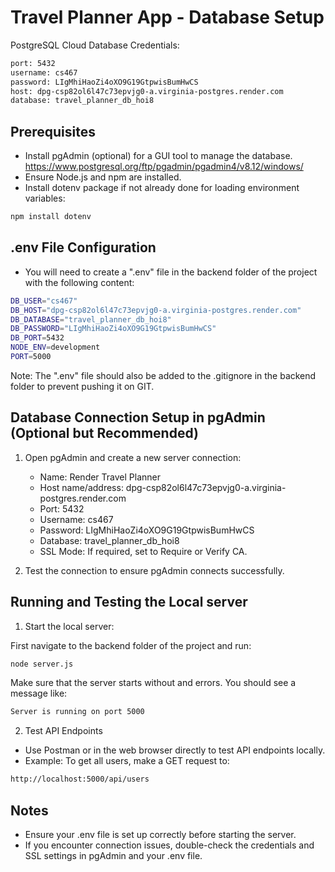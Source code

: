 # Travel Planner App - Database Setup

PostgreSQL Cloud Database Credentials:
```bash
port: 5432
username: cs467
password: LIgMhiHaoZi4oXO9G19GtpwisBumHwCS
host: dpg-csp82ol6l47c73epvjg0-a.virginia-postgres.render.com
database: travel_planner_db_hoi8
```

## Prerequisites

- Install pgAdmin (optional) for a GUI tool to manage the database.
https://www.postgresql.org/ftp/pgadmin/pgadmin4/v8.12/windows/
- Ensure Node.js and npm are installed.
- Install dotenv package if not already done for loading environment variables:
```bash
npm install dotenv
```

## .env File Configuration
- You will need to create a ".env" file in the backend folder of the project with the following content:
```bash
DB_USER="cs467"
DB_HOST="dpg-csp82ol6l47c73epvjg0-a.virginia-postgres.render.com"
DB_DATABASE="travel_planner_db_hoi8"
DB_PASSWORD="LIgMhiHaoZi4oXO9G19GtpwisBumHwCS"
DB_PORT=5432
NODE_ENV=development
PORT=5000
```
Note: The ".env" file should also be added to the .gitignore in the backend folder to prevent pushing it on GIT.

## Database Connection Setup in pgAdmin (Optional but Recommended)

1. Open pgAdmin and create a new server connection:

    - Name: Render Travel Planner
    - Host name/address: dpg-csp82ol6l47c73epvjg0-a.virginia-postgres.render.com
    - Port: 5432
    - Username: cs467
    - Password: LIgMhiHaoZi4oXO9G19GtpwisBumHwCS
    - Database: travel_planner_db_hoi8
    - SSL Mode: If required, set to Require or Verify CA.

2. Test the connection to ensure pgAdmin connects successfully.

## Running and Testing the Local server

1) Start the local server:

First navigate to the backend folder of the project and run:
```bash
node server.js
```

Make sure that the server starts without and errors. You should see a message like:
```bash
Server is running on port 5000
```

2) Test API Endpoints

- Use Postman or in the web browser directly to test API endpoints locally.
- Example: To get all users, make a GET request to:
```bash
http://localhost:5000/api/users
```

## Notes

- Ensure your .env file is set up correctly before starting the server.
- If you encounter connection issues, double-check the credentials and SSL settings in pgAdmin and your .env file.
